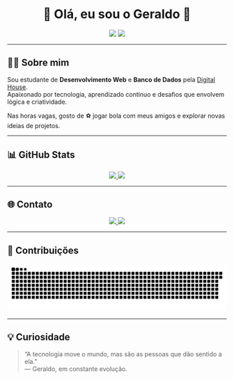 <h1 align="center">👋 Olá, eu sou o Geraldo 🚀</h1>

<p align="center">
  <img src="https://img.shields.io/badge/Desenvolvedor%20Web-Em%20formação-blue?style=for-the-badge">
  <img src="https://img.shields.io/badge/Banco%20de%20Dados-Digital%20House-orange?style=for-the-badge">
</p>

---

## 👨‍💻 Sobre mim

Sou estudante de **Desenvolvimento Web** e **Banco de Dados** pela [Digital House](https://www.digitalhouse.com/br).  
Apaixonado por tecnologia, aprendizado contínuo e desafios que envolvem lógica e criatividade.

Nas horas vagas, gosto de ⚽ jogar bola com meus amigos e explorar novas ideias de projetos.

---

## 📊 GitHub Stats

<div align="center">
  <a href="https://github.com/Geraldo11">
    <img height="180em" src="https://github-readme-stats.vercel.app/api?username=Geraldo11&show_icons=true&theme=dark&include_all_commits=true&count_private=true"/>
    <img height="180em" src="https://github-readme-stats.vercel.app/api/top-langs/?username=Geraldo11&layout=compact&langs_count=7&theme=dark"/>
  </a>
</div>

---

## 🌐 Contato

<p align="center">
  <a href="https://www.linkedin.com/in/geraldo-batista-8ba193167" target="_blank">
    <img src="https://img.shields.io/badge/-LinkedIn-%230077B5?style=for-the-badge&logo=linkedin&logoColor=white">
  </a>
  <a href="mailto:Geraldobatista322@gmail.com" target="_blank">
    <img src="https://img.shields.io/badge/-Gmail-%23333?style=for-the-badge&logo=gmail&logoColor=white">
  </a>
</p>

---

## 🐍 Contribuições

![Snake animation](https://github.com/Geraldo11/Geraldo11/blob/output/github-contribution-grid-snake.svg)

---

## 💡 Curiosidade

> “A tecnologia move o mundo, mas são as pessoas que dão sentido a ela.”  
> — Geraldo, em constante evolução.

